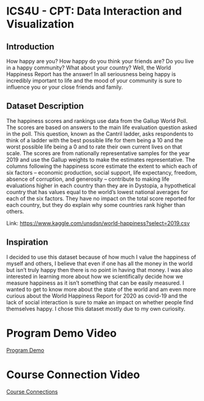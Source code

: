 
# ICS4U - CPT: Data Interaction and Visualization

## Introduction
How happy are you? How happy do you think your friends are? Do you live in a happy community? What about your country? Well, the World Happiness Report has the answer! In all seriousness being happy is incredibly important to life and the mood of your community is sure to influence you or your close friends and family.

## Dataset Description
The happiness scores and rankings use data from the Gallup World Poll. The scores are based on answers to the main life evaluation question asked in the poll. This question, known as the Cantril ladder, asks respondents to think of a ladder with the best possible life for them being a 10 and the worst possible life being a 0 and to rate their own current lives on that scale. The scores are from nationally representative samples for the year 2019 and use the Gallup weights to make the estimates representative. The columns following the happiness score estimate the extent to which each of six factors – economic production, social support, life expectancy, freedom, absence of corruption, and generosity – contribute to making life evaluations higher in each country than they are in Dystopia, a hypothetical country that has values equal to the world’s lowest national averages for each of the six factors. They have no impact on the total score reported for each country, but they do explain why some countries rank higher than others.

Link: https://www.kaggle.com/unsdsn/world-happiness?select=2019.csv

## Inspiration
I decided to use this dataset because of how much I value the happiness of myself and others, I believe that even if one has all the money in the world but isn’t truly happy then there is no point in having that money. I was also interested in learning more about how we scientifically decide how we measure happiness as it isn’t something that can be easily measured. I wanted to get to know more about the state of the world and am even more curious about the World Happiness Report for 2020 as covid-19 and the lack of social interaction is sure to make an impact on whether people find themselves happy. I chose this dataset mostly due to my own curiosity.

# Program Demo Video
[Program Demo](https://drive.google.com/file/d/1vI-ThVu8Jx8erEzBis7Eg2lNkHAhGCuX/view?usp=sharing)

# Course Connection Video
[Course Connections](https://drive.google.com/file/d/1ggHYwFTWyklRax0Sb0RjYBTWlVYnN8QU/view?usp=sharing)
